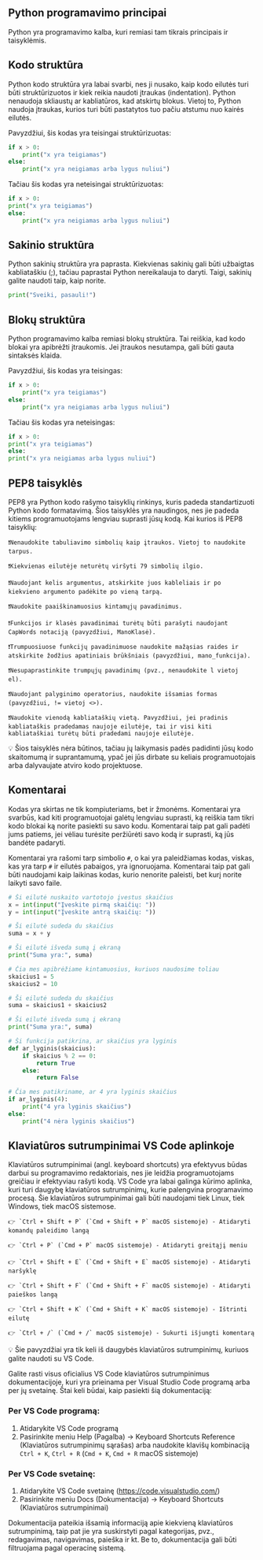 ## Python programavimo principai

Python yra programavimo kalba, kuri remiasi tam tikrais principais ir taisyklėmis.

## Kodo struktūra

Python kodo struktūra yra labai svarbi, nes ji nusako, kaip kodo eilutės turi būti struktūrizuotos ir kiek reikia naudoti įtraukas (indentation). Python nenaudoja skliaustų ar kabliatūros, kad atskirtų blokus. Vietoj to, Python naudoja įtraukas, kurios turi būti pastatytos tuo pačiu atstumu nuo kairės eilutės.

Pavyzdžiui, šis kodas yra teisingai struktūrizuotas:

```Python
if x > 0:
    print("x yra teigiamas")
else:
    print("x yra neigiamas arba lygus nuliui")
```

Tačiau šis kodas yra neteisingai struktūrizuotas:

```Python
if x > 0:
print("x yra teigiamas")
else:
    print("x yra neigiamas arba lygus nuliui")
```

## Sakinio struktūra

Python sakinių struktūra yra paprasta. Kiekvienas sakinių gali būti užbaigtas kabliataškiu (;), tačiau paprastai Python nereikalauja to daryti. Taigi, sakinių galite naudoti taip, kaip norite.

```Python
print("Sveiki, pasauli!")
```

## Blokų struktūra

Python programavimo kalba remiasi blokų struktūra. Tai reiškia, kad kodo blokai yra apibrėžti įtraukomis. Jei įtraukos nesutampa, gali būti gauta sintaksės klaida.

Pavyzdžiui, šis kodas yra teisingas:

```Python
if x > 0:
    print("x yra teigiamas")
else:
    print("x yra neigiamas arba lygus nuliui")
```

Tačiau šis kodas yra neteisingas:

```Python
if x > 0:
print("x yra teigiamas")
else:
print("x yra neigiamas arba lygus nuliui")
```

## PEP8 taisyklės

PEP8 yra Python kodo rašymo taisyklių rinkinys, kuris padeda standartizuoti Python kodo formatavimą. Šios taisyklės yra naudingos, nes jie padeda kitiems programuotojams lengviau suprasti jūsų kodą. Kai kurios iš PEP8 taisyklių:

    ❗Nenaudokite tabuliavimo simbolių kaip įtraukos. Vietoj to naudokite tarpus.

    ❗Kiekvienas eilutėje neturėtų viršyti 79 simbolių ilgio.

    ❗Naudojant kelis argumentus, atskirkite juos kableliais ir po kiekvieno argumento padėkite po vieną tarpą.

    ❗Naudokite paaiškinamuosius kintamųjų pavadinimus.

    ❗Funkcijos ir klasės pavadinimai turėtų būti parašyti naudojant CapWords notaciją (pavyzdžiui, ManoKlasė).

    ❗Trumpuosiuose funkcijų pavadinimuose naudokite mažąsias raides ir atskirkite žodžius apatiniais brūkšniais (pavyzdžiui, mano_funkcija).

    ❗Nesupaprastinkite trumpųjų pavadinimų (pvz., nenaudokite l vietoj el).

    ❗Naudojant palyginimo operatorius, naudokite išsamias formas (pavyzdžiui, != vietoj <>).

    ❗Naudokite vienodą kabliataškių vietą. Pavyzdžiui, jei pradinis kabliataškis pradedamas naujoje eilutėje, tai ir visi kiti kabliataškiai turėtų būti pradedami naujoje eilutėje.

💡 Šios taisyklės nėra būtinos, tačiau jų laikymasis padės padidinti jūsų kodo skaitomumą ir suprantamumą, ypač jei jūs dirbate su keliais programuotojais arba dalyvaujate atviro kodo projektuose.

## Komentarai

Kodas yra skirtas ne tik kompiuteriams, bet ir žmonėms. Komentarai yra svarbūs, kad kiti programuotojai galėtų lengviau suprasti, ką reiškia tam tikri kodo blokai ką norite pasiekti su savo kodu. Komentarai taip pat gali padėti jums patiems, jei vėliau turėsite peržiūrėti savo kodą ir suprasti, ką jūs bandėte padaryti.

Komentarai yra rašomi tarp simbolio `#`, o kai yra paleidžiamas kodas, viskas, kas yra tarp `#` ir eilutės pabaigos, yra ignoruojama. Komentarai taip pat gali būti naudojami kaip laikinas kodas, kurio nenorite paleisti, bet kurį norite laikyti savo faile.

```Python
# Ši eilutė nuskaito vartotojo įvestus skaičius
x = int(input("Įveskite pirmą skaičių: "))
y = int(input("Įveskite antrą skaičių: "))

# Ši eilutė sudeda du skaičius
suma = x + y

# Ši eilutė išveda sumą į ekraną
print("Suma yra:", suma)
```
```Python
# Čia mes apibrėžiame kintamuosius, kuriuos naudosime toliau
skaicius1 = 5
skaicius2 = 10

# Ši eilutė sudeda du skaičius
suma = skaicius1 + skaicius2

# Ši eilutė išveda sumą į ekraną
print("Suma yra:", suma)
```
```Python
# Ši funkcija patikrina, ar skaičius yra lyginis
def ar_lyginis(skaicius):
    if skaicius % 2 == 0:
        return True
    else:
        return False

# Čia mes patikriname, ar 4 yra lyginis skaičius
if ar_lyginis(4):
    print("4 yra lyginis skaičius")
else:
    print("4 nėra lyginis skaičius")
```

## Klaviatūros sutrumpinimai VS Code aplinkoje

Klaviatūros sutrumpinimai (angl. keyboard shortcuts) yra efektyvus būdas darbui su programavimo redaktoriais, nes jie leidžia programuotojams greičiau ir efektyviau rašyti kodą. VS Code yra labai galinga kūrimo aplinka, kuri turi daugybę klaviatūros sutrumpinimų, kurie palengvina programavimo procesą. Šie klaviatūros sutrumpinimai gali būti naudojami tiek Linux, tiek Windows, tiek macOS sistemose.

    👉 `Ctrl + Shift + P` (`Cmd + Shift + P` macOS sistemoje) - Atidaryti komandų paleidimo langą

    👉 `Ctrl + P` (`Cmd + P` macOS sistemoje) - Atidaryti greitąjį meniu

    👉 `Ctrl + Shift + E` (`Cmd + Shift + E` macOS sistemoje) - Atidaryti naršyklę

    👉 `Ctrl + Shift + F` (`Cmd + Shift + F` macOS sistemoje) - Atidaryti paieškos langą

    👉 `Ctrl + Shift + K` (`Cmd + Shift + K` macOS sistemoje) - Ištrinti eilutę

    👉 `Ctrl + /` (`Cmd + /` macOS sistemoje) - Sukurti išjungti komentarą

💡 Šie pavyzdžiai yra tik keli iš daugybės klaviatūros sutrumpinimų, kuriuos galite naudoti su VS Code.

Galite rasti visus oficialius VS Code klaviatūros sutrumpinimus dokumentacijoje, kuri yra prieinama per Visual Studio Code programą arba per jų svetainę. Štai keli būdai, kaip pasiekti šią dokumentaciją:

### Per VS Code programą:

1. Atidarykite VS Code programą
2. Pasirinkite meniu Help (Pagalba) -> Keyboard Shortcuts Reference (Klaviatūros sutrumpinimų sąrašas) arba naudokite klavišų kombinaciją `Ctrl + K`, `Ctrl + R` (`Cmd + K`, `Cmd + R` macOS sistemoje)

### Per VS Code svetainę:

1. Atidarykite VS Code svetainę (https://code.visualstudio.com/)
2. Pasirinkite meniu Docs (Dokumentacija) -> Keyboard Shortcuts (Klaviatūros sutrumpinimai)

Dokumentacija pateikia išsamią informaciją apie kiekvieną klaviatūros sutrumpinimą, taip pat jie yra suskirstyti pagal kategorijas, pvz., redagavimas, navigavimas, paieška ir kt. Be to, dokumentacija gali būti filtruojama pagal operacinę sistemą.